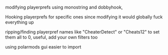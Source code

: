 modifying playerprefs using monostring and dobbyhook, 

Hooking playerprefs for specific ones since modifying it would globally fuck everything up

ripping/finding playerpref names like "CheaterDetect" or "Cheats12" to set them all to 0, useful, add your own filters too


using polarmods gui easier to import 
